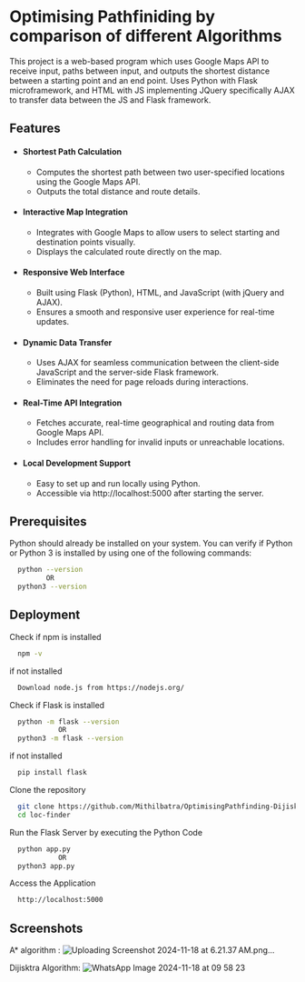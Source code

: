 
# Optimising Pathfiniding by comparison of different Algorithms 

This project is a web-based program which uses Google Maps API to receive input, paths between input, and outputs the shortest distance between a starting point and an end point. Uses Python with Flask microframework, and HTML with JS implementing JQuery specifically AJAX to transfer data between the JS and Flask framework.



## Features

* #### Shortest Path Calculation
    - Computes the shortest path between two user-specified      locations using the Google Maps API.
    - Outputs the total distance and route details.
* #### Interactive Map Integration
    - Integrates with Google Maps to allow users to select starting and destination points visually.
    - Displays the calculated route directly on the map.
* #### Responsive Web Interface
    - Built using Flask (Python), HTML, and JavaScript (with jQuery and AJAX).
    - Ensures a smooth and responsive user experience for real-time updates.
* #### Dynamic Data Transfer
    - Uses AJAX for seamless communication between the client-side JavaScript and the server-side Flask framework.
    - Eliminates the need for page reloads during interactions.
* #### Real-Time API Integration
    - Fetches accurate, real-time geographical and routing data from Google Maps API.
    - Includes error handling for invalid inputs or unreachable locations.
* #### Local Development Support
    - Easy to set up and run locally using Python.
    - Accessible via http://localhost:5000 after starting the server.

## Prerequisites

Python should already be installed on your system.
You can verify if Python or Python 3 is installed by using one of the following commands:
```bash
  python --version
         OR
  python3 --version
```
## Deployment
Check if npm is installed 
```bash
  npm -v
```
if not installed 
```bash
  Download node.js from https://nodejs.org/
```
Check if Flask is installed 
```bash
  python -m flask --version 
            OR
  python3 -m flask --version
```
if not installed
```bash
  pip install flask
```
Clone the repository
```bash
  git clone https://github.com/Mithilbatra/OptimisingPathfinding-Dijisktra-A-.git
  cd loc-finder
```
Run the Flask Server by executing the Python Code
```bash
  python app.py
            OR
  python3 app.py
```
Access the Application 
```bash
  http://localhost:5000
```
## Screenshots
A* algorithm :
![Uploading Screenshot 2024-11-18 at 6.21.37 AM.png…]()

Dijisktra Algorithm:
![WhatsApp Image 2024-11-18 at 09 58 23](https://github.com/user-attachments/assets/03dfc861-e3ab-4022-9a45-64104ff7f709)
